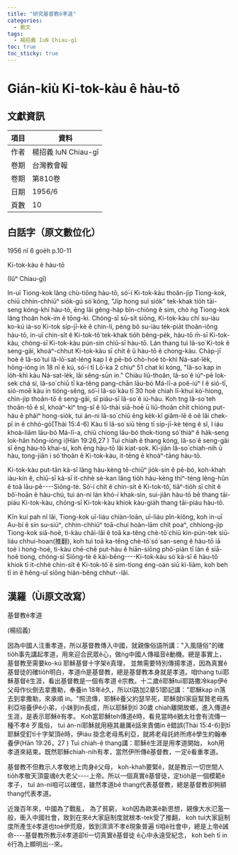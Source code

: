 ```yaml
---
title: "研究基督教ê孝道"
categories:
  - 散文
tags:
  - 楊招義 IuN Chiau-gī
toc: true
toc_sticky: true
---
```


# Gián-kiù Ki-tok-kàu ê hàu-tō

## 文獻資訊

| 項目 | 資料 |
|---|---|
| 作者 | 楊招義 IuN Chiau-gī |
| 卷期 | 台灣教會報 |
| 卷期 | 第810卷 |
| 日期 | 1956/6 |
| 頁數 | 10 |

## 白話字（原文數位化）

1956 nî 6 goe̍h p.10-11

Ki-tok-kàu ê hàu-tō

(Iûⁿ Chiau-gī)

In-uī Tiong-kok lâng chù-tiōng hàu-tō, só͘-í Ki-tok-kàu thoân-ji̍p Tiong-kok, chiū chhin-chhiūⁿ sio̍k-gú só͘ kóng, "Ji̍p hong suî sio̍k" tek-khak tio̍h tāi-seng kóng-khí hàu-tō, ēng lâi gêng-ha̍p bîn-chiòng ê sim, chò ǹg Tiong-kok lâng thoân hok-im ê tōng-ki. Chóng-sī sū-si̍t siōng, Ki-tok-kàu chí su-iàu ko-kú iá-so͘ Ki-tok si̍p-jī-kè ê chin-lí, pèng bô su-iàu te̍k-pia̍t thoân-iông hàu-tō, in-uī chin-si̍t ê Ki-tok-tô͘ tek-khak tio̍h bêng-pe̍k, hàu-tō m̄-sī Ki-tok-kàu, chóng-sī Ki-tok-kàu pún-sin chiū-sī hàu-tō. Lán thang tuì Iâ-so͘ Ki-tok ê seng-gâi, khoàⁿ-chhut Ki-tok-kàu sī chi̍t ê ū hàu-tō ê chong-kàu. Cha̍p-jī hoè ê Iâ-so͘ tuì Iâ-lō͘-sat-léng kap I ê pē-bó chò-hoé tò-khì Ná-sat-le̍k, hōng-ióng in 18 nî ê kú, só͘-í tī Lō͘-ka 2 chiuⁿ 51 chat kì kóng, "Iâ-so͘ kap in lo̍h-khì kàu Ná-sat-le̍k, lâi sêng-sūn in." Chiàu liû-thoân, Iâ-so͘ ê iúⁿ-pē Iok-sek chá sí, Iâ-so͘ chiū tī ka-têng pang-chān lāu-bó Má-lī-a poê-iúⁿ I ê sió-tī, sió-moē kàu in tióng-sêng, só͘-í Iâ-so͘ kàu tī 30 hoè chiah lī-khui kò͘-hiong, chìn-ji̍p thoân-tō ê seng-gâi, sī piáu-sī Iâ-so͘ ê iú-hàu. Koh tng Iâ-so͘ teh thoân-tō ê sî, khoàⁿ-kìⁿ tng-sî ê Iû-thài siā-hoē ū liû-thoân chi̍t chióng put-hàu ê pháiⁿ hong-sio̍k, tuì án-ni Iâ-so͘ chiū ēng ke̍k-kî giâm-lē ê oē lâi chek-pī in ê chhò-gō͘(Thài 15:4-6) Kàu tī Iâ-so͘ siū tèng tī si̍p-jī-kè téng ê sî, I iáu khoà-liām lāu-bó Má-lī-a, chiū chiong lāu-bó thok-tiong só͘ thiàⁿ ê ha̍k-seng Iok-hān hōng-ióng i(Hān 19:26,27 ) Tuì chiah ê thang kóng, Iâ-so͘ ê seng-gâi sī ēng hàu-tō khai-sí, koh ēng hàu-tō lâi kiat-sok. Kì-jiân Iâ-so͘ chiah-nih ū hàu, tong-jiân i só͘ thoân ê Ki-tok-kàu, it-tēng ē khoàⁿ-tāng hàu-tō.

Ki-tok-kàu put-tān kà-sī lâng hàu-kèng tē-chiūⁿ jio̍k-sin ê pē-bó, koh-khah iàu-kín ê, chiū-sī kà-sī it-chhè sè-kan lâng tio̍h hàu-kèng thiⁿ-téng lêng-hûn ê toā lāu-pē----Siōng-tè. Só͘-í chi̍t ê chin-si̍t ê Ki-tok-tô͘, tiāⁿ-tio̍h sī chi̍t ê bô͘-hoān ê hàu-chú, tuì án-ni lán khó-í khak-sìn, sui-jiân hàu-tō bē thang tāi-piáu Ki-tok-kàu, chóng-sī Ki-tok-kàu khiok kàu-gia̍h thang tāi-piáu hàu-tō.

Kīn kuí pah nî lâi, Tiong-kok uī-liáu chiàn-loān, uī-liáu pîn-kiông, koh in-uī Au-bí ê sin su-siúⁿ, chhin-chhiūⁿ toā-chuí hoàn-lām chi̍t poaⁿ, chhiong-ji̍p Tiong-kok siā-hoē, tì-kàu chāi-lâi ê toā ka-têng chè-tō͘ chiū kin-pún-tek siū-liáu chhui-hoan(推翻), koh tuì toā ka-têng chè-tō͘ só͘ san-seng ê hàu-tō iā toè i hong-hoè, tì-kàu chē-chē put-hàu ê hiān-siōng phó͘-piàn tī lán ê siā-hoē tiong, chóng-sī Siōng-tè ê kài-bēng----Ki-tok-kàu só͘ kà-sī ê hàu-tō khiok tī it-chhè chin-si̍t ê Ki-tok-tô͘ ê sim-tiong éng-oán siū kì-liām, koh beh tī in ê hêng-uî siōng hián-bêng chhut--lâi.

## 漢羅（Ùi原文改寫）

基督教ê孝道

(楊招義)

因為中國人注重孝道，所以基督教傳入中國，就親像俗語所講："入風隨俗"的確tio̍h事先講起孝道，用來迎合民眾ê心，做ǹg中國人傳福音ê動機。總是事實上，基督教至需要ko-kú 耶穌基督十字架ê真理， 並無需要特別傳揚孝道，因為真實ê基督徒的確tio̍h明白，孝道m̄是基督教，總是基督教本身就是孝道。咱thang tuì耶穌基督ê生涯，看出基督教是一個有孝道 ê宗教。十二歲ê耶穌tuì耶路撒冷kap伊ê父母作伙倒去拿撒勒，奉養in 18年ê久，所以tī路加2章51節記講："耶穌kap in落去到拿撒勒，來承順 in。"照流傳，耶穌ê養父約瑟早死，耶穌就tī家庭幫贊老母馬利亞培養伊ê小弟，小妹到in長成，所以耶穌到tī 30歲 chiah離開故鄉，進入傳道ê生涯，是表示耶穌ê有孝。 Koh當耶穌teh傳道ê時，看見當時ê猶太社會有流傳一種不孝ê 歹風俗， tuì án-ni耶穌就用極其嚴厲ê話來責備in ê錯誤(Thài 15:4-6)到tī耶穌受釘tī十字架頂ê時，伊iáu 掛念老母馬利亞，就將老母託終所疼ê學生約翰奉養伊(Hān 19:26，27 ) Tuì chiah-ê thang講：耶穌ê生涯是用孝道開始， koh用孝道來結束。既然耶穌chiah-nih有孝，當然伊所傳ê基督教，一定ē看重孝道。

基督教不但教示人孝敬地上肉身ê父母， koh-khah要緊ê，就是教示一切世間人tio̍h孝敬天頂靈魂ê大老父----上帝。所以一個真實ê基督徒，定tio̍h是一個模範ê孝子， tuì án-ni咱可以確信，雖然孝道bē thang代表基督教，總是基督教卻夠額thang代表孝道。

近幾百年來，中國為了戰亂， 為了貧窮， koh因為歐美ê新思想，親像大水氾濫一般，衝入中國社會，致到在來ê大家庭制度就根本-tek受了推翻， koh tuì大家庭制度所產生ê孝道也toè伊荒廢，致到濟濟不孝ê現象普遍 tī咱ê社會中，總是上帝ê誡命----基督教所教示ê孝道卻tī一切真實ê基督徒 ê心中永遠受紀念， koh beh tī in ê行為上顯明出--來。
